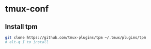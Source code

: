 # tmux-conf

## Install tpm
```sh
git clone https://github.com/tmux-plugins/tpm ~/.tmux/plugins/tpm
# alt-q I to install
```
